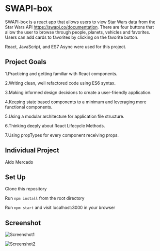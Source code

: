 # SWAPI-box

SWAPI-box is a react app that allows users to view Star Wars data from the Star Wars API https://swapi.co/documentation. There are four buttons that allow the user to browse through people, planets, vehicles and favorites. Users can add cards to favorites by clicking on the favorite button.

React, JavaScript, and ES7 Async were used for this project.

## Project Goals

1.Practicing and getting familiar with React components.

2.Writing clean, well refactored code using ES6 syntax.

3.Making informed design decisions to create a user-friendly application.

4.Keeping state based components to a minimum and leveraging more functional components.

5.Using a modular architecture for application file structure.

6.Thinking deeply about React Lifecycle Methods.

7.Using propTypes for every component receiving props.

## Individual Project

Aldo Mercado

## Set Up

Clone this repository

Run `npm install` from the root directory

Run `npm start` and visit localhost:3000 in your browser

## Screenshot

![Screenshot1](./src/images/swapi-box1)

![Screenshot2](./src/images/swapi-box2)
